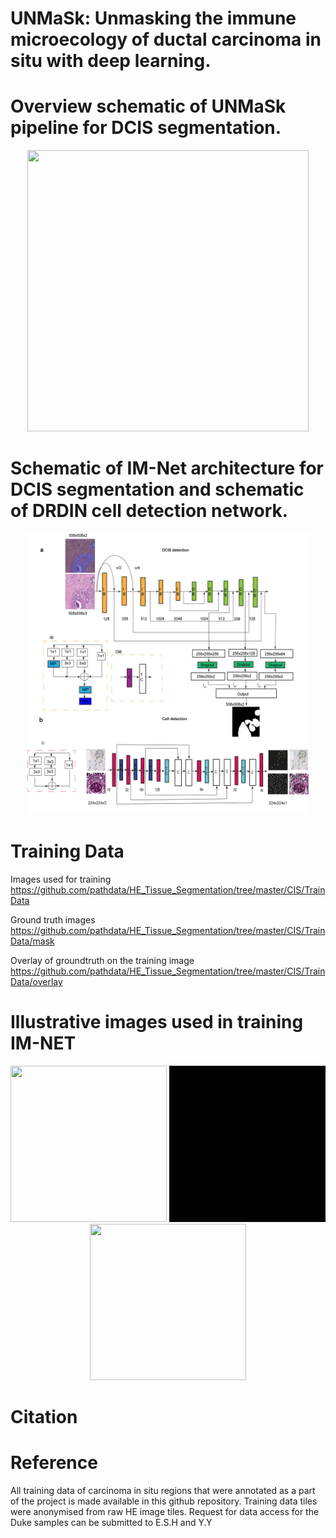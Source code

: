 # UNMaSk: Unmasking the immune microecology of ductal carcinoma in situ with deep learning.

# Overview schematic of UNMaSk pipeline for DCIS segmentation.
<p align="center">
  <img src="environment/Fig1_overview.png" width="450" height="450"/>
 </p>
 
 # Schematic of IM-Net architecture for DCIS segmentation and schematic of DRDIN cell detection network. 
 <p align="center">
 
  <img src="environment/Fig2_ab_Revised_v1.png" width="450" height="450"/>
  </p>

# Training Data

Images used for training
https://github.com/pathdata/HE_Tissue_Segmentation/tree/master/CIS/TrainData

Ground truth images
https://github.com/pathdata/HE_Tissue_Segmentation/tree/master/CIS/TrainData/mask

Overlay of groundtruth on the training image
https://github.com/pathdata/HE_Tissue_Segmentation/tree/master/CIS/TrainData/overlay

# Illustrative images used in training IM-NET

<p align="center">
  
  <img src="CIS/PrepareData/IM-NET/training_material/DCIS_freehand_sampled_pos_img_movie_001.gif" width="250" height="250"/>
  <img src="CIS/PrepareData/IM-NET/training_material/DCIS_freehand_sampled_pos_mask_movie_001.gif" width="250" height="250"/>
  <img src="CIS/PrepareData/IM-NET/training_material/DCIS_freehand_sampled_pos_overlay_movie_001.gif" width="250" height="250"/>
</p>

# Citation

# Reference

All training data of carcinoma in situ regions that were annotated as a part of the project is made available in this github repository.
Training data tiles were anonymised from raw HE image tiles. Request for data access for the Duke samples can be submitted to E.S.H and Y.Y

